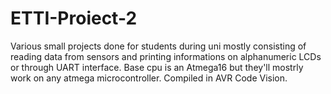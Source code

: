 # ETTI-Proiect-2

Various small projects done for students during uni mostly consisting of reading data from sensors and printing informations on alphanumeric LCDs or through UART interface. Base cpu is an Atmega16 but they'll mostrly work on any atmega microcontroller. Compiled in AVR Code Vision.
